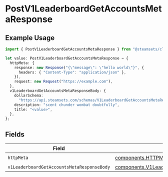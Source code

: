 # PostV1LeaderboardGetAccountsMetaResponse

## Example Usage

```typescript
import { PostV1LeaderboardGetAccountsMetaResponse } from "@steamsets/client-ts/models/operations";

let value: PostV1LeaderboardGetAccountsMetaResponse = {
  httpMeta: {
    response: new Response("{\"message\": \"hello world\"}", {
      headers: { "Content-Type": "application/json" },
    }),
    request: new Request("https://example.com"),
  },
  v1LeaderboardGetAccountsMetaResponseBody: {
    dollarSchema:
      "https://api.steamsets.com/schemas/V1LeaderboardGetAccountsMetaResponseBody.json",
    description: "scent chunder wombat doubtfully",
    title: "<value>",
  },
};
```

## Fields

| Field                                                                                                                      | Type                                                                                                                       | Required                                                                                                                   | Description                                                                                                                |
| -------------------------------------------------------------------------------------------------------------------------- | -------------------------------------------------------------------------------------------------------------------------- | -------------------------------------------------------------------------------------------------------------------------- | -------------------------------------------------------------------------------------------------------------------------- |
| `httpMeta`                                                                                                                 | [components.HTTPMetadata](../../models/components/httpmetadata.md)                                                         | :heavy_check_mark:                                                                                                         | N/A                                                                                                                        |
| `v1LeaderboardGetAccountsMetaResponseBody`                                                                                 | [components.V1LeaderboardGetAccountsMetaResponseBody](../../models/components/v1leaderboardgetaccountsmetaresponsebody.md) | :heavy_minus_sign:                                                                                                         | OK                                                                                                                         |